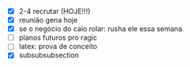 - [x] 2-4 recrutar (HOJE!!!)
- [x] reunião gena hoje
- [x] se o negócio do caio rolar: rusha ele essa semana
- [ ] planos futuros pro ragic
- [ ] latex: prova de conceito
- [x] subsubsubsection
